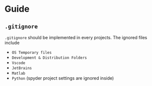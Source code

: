 # Guide

## `.gitignore`
`.gitignore` should be implemented in every projects. The ignored files include
* `OS Temporary files`
* `Development & Distribution Folders`
* `Vscode`
* `JetBrains`
* `Matlab`
* `Python` (spyder project settings are ignored inside)
